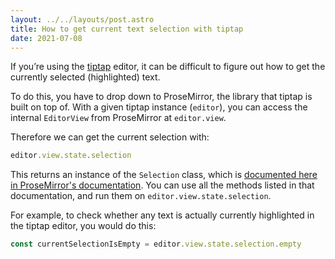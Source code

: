 ```yaml
---
layout: ../../layouts/post.astro
title: How to get current text selection with tiptap
date: 2021-07-08
---
```


If you’re using the [tiptap](https://tiptap.dev) editor, it can be difficult to figure out how to get the currently selected (highlighted) text.

To do this, you have to drop down to ProseMirror, the library that tiptap is built on top of. With a given tiptap instance (`editor`), you can access the internal `EditorView` from ProseMirror at `editor.view`.

Therefore we can get the current selection with:

```js
editor.view.state.selection
```

This returns an instance of the `Selection` class, which is [documented here in ProseMirror's documentation](https://prosemirror.net/docs/ref/#state.Selection). You can use all the methods listed in that documentation, and run them on `editor.view.state.selection`.

For example, to check whether any text is actually currently highlighted in the tiptap editor, you would do this:

```js
const currentSelectionIsEmpty = editor.view.state.selection.empty
```
